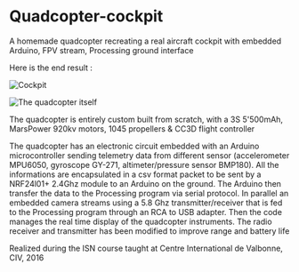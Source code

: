 # Quadcopter-cockpit

A homemade quadcopter recreating a real aircraft cockpit with embedded Arduino, FPV stream, Processing ground interface

Here is the end result : 

![Cockpit](https://raw.githubusercontent.com/RobinBaruffa/Quadcopter-cockpit/master/ezgif-5-6fd5f79d7679.gif)

![The quadcopter itself](https://raw.githubusercontent.com/RobinBaruffa/Quadcopter-cockpit/master/P1080888.JPG)

The quadcopter is entirely custom built from scratch, with a 3S 5'500mAh, MarsPower 920kv motors, 1045 propellers & CC3D flight controller

The quadcopter has an electronic circuit embedded with an Arduino microcontroller sending telemetry data from different sensor (accelerometer MPU6050, gyroscope GY-271, altimeter/pressure sensor BMP180). All the informations are encapsulated in a csv format packet to be sent by a NRF24l01+ 2.4Ghz module to an Arduino on the ground.
The Arduino then transfer the data to the Processing program via serial protocol. In parallel an embedded camera streams using a 5.8 Ghz transmitter/receiver that is fed to the Processing program through an RCA to USB adapter.
Then the code manages the real time display of the quadcopter instruments.
The radio receiver and transmitter has been modified to improve range and battery life


Realized during the ISN course taught at Centre International de Valbonne, CIV, 2016

